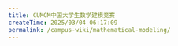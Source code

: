 ```yaml
---
title: CUMCM中国大学生数学建模竞赛
createTime: 2025/03/04 06:17:09
permalink: /campus-wiki/mathematical-modeling/
---
```

